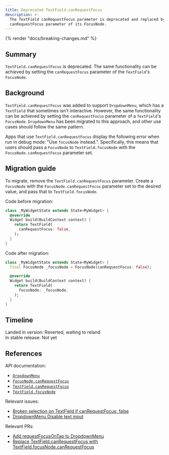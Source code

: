 ```yaml
---
title: Deprecated TextField.canRequestFocus
description: >-
  The TextField canRequestFocus parameter is deprecated and replaced by the
  canRequestFocus parameter of its FocusNode.
---
```


{% render "docs/breaking-changes.md" %}

## Summary

`TextField.canRequestFocus` is deprecated.
The same functionality can be achieved by setting the
`canRequestFocus` parameter of the `TextField`'s `FocusNode`.

## Background

`TextField.canRequestFocus` was added to support `DropdownMenu`, which
has a `TextField` that sometimes isn't interactive. However, the same
functionality can be achieved by setting the `canRequestFocus` parameter of a
`TextField`'s `FocusNode`. `DropdownMenu` has been migrated to this approach,
and other use cases should follow the same pattern.

Apps that use `TextField.canRequestFocus` display the following error when run
in debug mode: "Use `focusNode` instead.". Specifically, this means that users
should pass a `FocusNode` to `TextField.focusNode` with the
`FocusNode.canRequestFocus` parameter set.

## Migration guide

To migrate, remove the `TextField.canRequestFocus` parameter. Create a
`FocusNode` with the `FocusNode.canRequestFocus` parameter set to the desired
value, and pass that to `TextField.focusNode`.

Code before migration:

```dart
class _MyWidgetState extends State<MyWidget> {
  @override
  Widget build(BuildContext context) {
    return TextField(
      canRequestFocus: false,
    );
  }
}
```

Code after migration:

```dart
class _MyWidgetState extends State<MyWidget> {
  final FocusNode _focusNode = FocusNode(canRequestFocus: false);

  @override
  Widget build(BuildContext context) {
    return TextField(
      focusNode: _focusNode,
    );
  }
}
```

## Timeline

Landed in version: Reverted, waiting to reland<br>
In stable release: Not yet

## References

API documentation:

* [`DropdownMenu`][]
* [`FocusNode.canRequestFocus`][]
* [`TextField.canRequestFocus`][]
* [`TextField.focusNode`][]

Relevant issues:

* [Broken selection on TextField if canRequestFocus: false][]
* [DropdownMenu Disable text input][]

Relevant PRs:

* [Add requestFocusOnTap to DropdownMenu][]
* [Replace TextField.canRequestFocus with TextField.focusNode.canRequestFocus][]

[`DropdownMenu`]: {{site.api}}/flutter/material/DropdownMenu-class.html
[`FocusNode.canRequestFocus`]: {{site.api}}/flutter/widgets/FocusNode/canRequestFocus.html
[`TextField.canRequestFocus`]: {{site.api}}/flutter/material/TextField/canRequestFocus.html
[`TextField.focusNode`]: {{site.api}}/flutter/material/TextField/focusNode.html

[Broken selection on TextField if canRequestFocus: false]: {{site.repo.flutter}}/issues/130011
[DropdownMenu Disable text input]: {{site.repo.flutter}}/issues/116587
[Replace TextField.canRequestFocus with TextField.focusNode.canRequestFocus]: {{site.repo.flutter}}/pull/130164
[Add requestFocusOnTap to DropdownMenu]: {{site.repo.flutter}}/pull/117504
